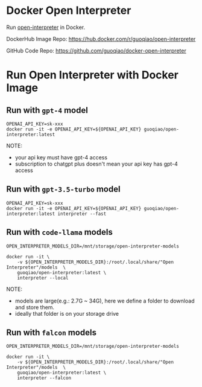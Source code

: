 # Docker Open Interpreter

Run [open-interpreter](https://github.com/KillianLucas/open-interpreter) in Docker.

DockerHub Image Repo: https://hub.docker.com/r/guoqiao/open-interpreter

GitHub Code Repo: https://github.com/guoqiao/docker-open-interpreter


# Run Open Interpreter with Docker Image

## Run with `gpt-4` model

```
OPENAI_API_KEY=sk-xxx
docker run -it -e OPENAI_API_KEY=${OPENAI_API_KEY} guoqiao/open-interpreter:latest
```

NOTE:
- your api key must have gpt-4 access
- subscription to chatgpt plus doesn't mean your api key has gpt-4 access


## Run with `gpt-3.5-turbo` model

```
OPENAI_API_KEY=sk-xxx
docker run -it -e OPENAI_API_KEY=${OPENAI_API_KEY} guoqiao/open-interpreter:latest interpreter --fast
```

## Run with `code-llama` models

```
OPEN_INTERPRETER_MODELS_DIR=/mnt/storage/open-interpreter-models

docker run -it \
    -v ${OPEN_INTERPRETER_MODELS_DIR}:/root/.local/share/"Open Interpreter"/models  \
    guoqiao/open-interpreter:latest \
    interpreter --local
```

NOTE:
- models are large(e.g.: 2.7G ~ 34G), here we define a folder to download and store them.
- ideally that folder is on your storage drive

## Run with `falcon` models

```
OPEN_INTERPRETER_MODELS_DIR=/mnt/storage/open-interpreter-models

docker run -it \
    -v ${OPEN_INTERPRETER_MODELS_DIR}:/root/.local/share/"Open Interpreter"/models  \
    guoqiao/open-interpreter:latest \
    interpreter --falcon
```
